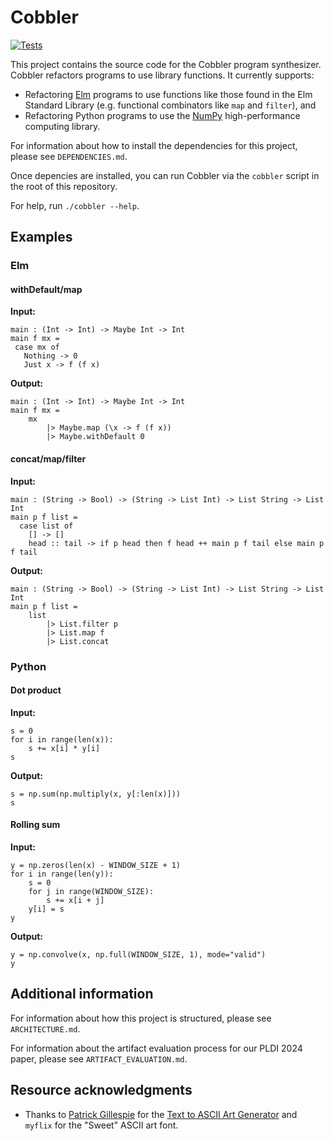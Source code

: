 # Cobbler

[![Tests](https://github.com/justinlubin/component-based-refactoring/actions/workflows/workflow.yml/badge.svg)](https://github.com/justinlubin/component-based-refactoring/actions/workflows/workflow.yml)

This project contains the source code for the Cobbler program synthesizer.
Cobbler refactors programs to use library functions. It currently supports:

- Refactoring [Elm](https://elm-lang.org/) programs to use functions like those
  found in the Elm Standard Library (e.g. functional combinators like `map` and
  `filter`), and
- Refactoring Python programs to use the [NumPy](https://numpy.org/)
  high-performance computing library.

For information about how to install the dependencies for this project, please
see `DEPENDENCIES.md`.

Once depencies are installed, you can run Cobbler via the `cobbler` script in
the root of this repository.

For help, run `./cobbler --help`.

## Examples

### Elm

#### withDefault/map

**Input:**

```
main : (Int -> Int) -> Maybe Int -> Int
main f mx =
 case mx of
   Nothing -> 0
   Just x -> f (f x)
```

**Output:**

```
main : (Int -> Int) -> Maybe Int -> Int
main f mx =
    mx
        |> Maybe.map (\x -> f (f x))
        |> Maybe.withDefault 0
```

#### concat/map/filter

**Input:**

```
main : (String -> Bool) -> (String -> List Int) -> List String -> List Int
main p f list =
  case list of
    [] -> []
    head :: tail -> if p head then f head ++ main p f tail else main p f tail
```

**Output:**

```
main : (String -> Bool) -> (String -> List Int) -> List String -> List Int
main p f list =
    list
        |> List.filter p
        |> List.map f
        |> List.concat
```

### Python

#### Dot product

**Input:**

```
s = 0
for i in range(len(x)):
    s += x[i] * y[i]
s
```

**Output:**

```
s = np.sum(np.multiply(x, y[:len(x)]))
s
```

#### Rolling sum

**Input:**

```
y = np.zeros(len(x) - WINDOW_SIZE + 1)
for i in range(len(y)):
    s = 0
    for j in range(WINDOW_SIZE):
        s += x[i + j]
    y[i] = s
y
```

**Output:**

```
y = np.convolve(x, np.full(WINDOW_SIZE, 1), mode="valid")
y
```

## Additional information

For information about how this project is structured, please see
`ARCHITECTURE.md`.

For information about the artifact evaluation process for our PLDI 2024 paper,
please see `ARTIFACT_EVALUATION.md`.

## Resource acknowledgments

- Thanks to
  [Patrick Gillespie](http://patorjk.com/)
  for the
  [Text to ASCII Art Generator](http://patorjk.com/software/taag)
  and `myflix` for the "Sweet" ASCII art font.
